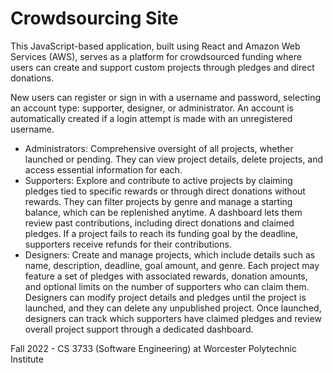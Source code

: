 # Crowdsourcing Site
This JavaScript-based application, built using React and Amazon Web Services (AWS), serves as a platform for crowdsourced funding where users can create and support custom projects through pledges and direct donations.

New users can register or sign in with a username and password, selecting an account type: supporter, designer, or administrator. An account is automatically created if a login attempt is made with an unregistered username.
* Administrators: Comprehensive oversight of all projects, whether launched or pending. They can view project details, delete projects, and access essential information for each.
* Supporters: Explore and contribute to active projects by claiming pledges tied to specific rewards or through direct donations without rewards. They can filter projects by genre and manage a starting balance, which can be replenished anytime. A dashboard lets them review past contributions, including direct donations and claimed pledges. If a project fails to reach its funding goal by the deadline, supporters receive refunds for their contributions.
* Designers: Create and manage projects, which include details such as name, description, deadline, goal amount, and genre. Each project may feature a set of pledges with associated rewards, donation amounts, and optional limits on the number of supporters who can claim them. Designers can modify project details and pledges until the project is launched, and they can delete any unpublished project. Once launched, designers can track which supporters have claimed pledges and review overall project support through a dedicated dashboard.

Fall 2022 - CS 3733 (Software Engineering) at Worcester Polytechnic Institute
